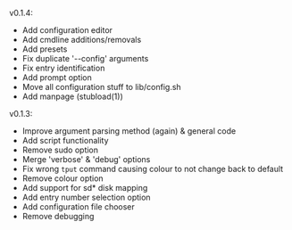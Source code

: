 v0.1.4:
+ Add configuration editor
+ Add cmdline additions/removals
+ Add presets
+ Fix duplicate '--config' arguments
+ Fix entry identification
+ Add prompt option
+ Move all configuration stuff to lib/config.sh
+ Add manpage (stubload(1))

v0.1.3:
+ Improve argument parsing method (again) & general code
+ Add script functionality
+ Remove sudo option
+ Merge 'verbose' & 'debug' options
+ Fix wrong `tput` command causing colour to not change back to default
+ Remove colour option
+ Add support for sd* disk mapping
+ Add entry number selection option
+ Add configuration file chooser
+ Remove debugging

